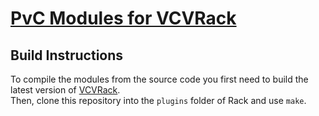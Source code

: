 # [PvC Modules for VCVRack](https://phdsg.github.io/PvC/)

## Build Instructions
To compile the modules from the source code you first need to build the latest version of [VCVRack](https://github.com/VCVRack/Rack).  
Then, clone this repository into the `plugins` folder of Rack and use `make`.

